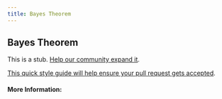 ```yaml
---
title: Bayes Theorem
---
```


## Bayes Theorem

This is a stub. [Help our community expand it](https://github.com/freecodecamp/guides/tree/master/src/pages/articles/math/statistics/bayes-theorem/index.md).

[This quick style guide will help ensure your pull request gets accepted](https://github.com/freeCodeCamp/guides/blob/master/README.md).

<!-- The article goes here, in GitHub-flavored Markdown. Feel free to add YouTube videos, images, and CodePen/JSBin embeds  -->

#### More Information:
<!-- Please add any articles you think might be helpful to read before writing the article -->


